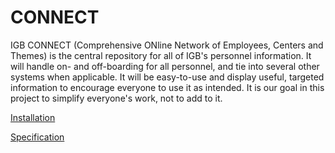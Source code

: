 # CONNECT

IGB CONNECT (Comprehensive ONline Network of Employees, Centers and Themes) is the central repository for all of IGB's personnel information. It will handle on- and off-boarding for all personnel, and tie into several other systems when applicable. It will be easy-to-use and display useful, targeted information to encourage everyone to use it as intended. It is our goal in this project to simplify everyone's work, not to add to it.

[Installation](doc/INSTALL.md)

[Specification](doc/SPEC.md)
